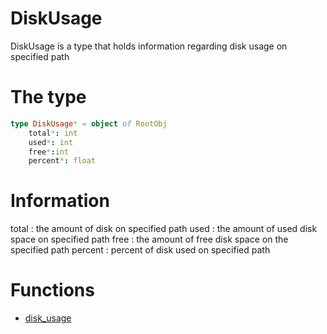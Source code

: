 # DiskUsage

DiskUsage is a type that holds information regarding disk usage on specified path

# The type

```nim
type DiskUsage* = object of RootObj
    total*: int
    used*: int
    free*:int
    percent*: float
```

# Information

total   : the amount of disk on specified path
used    : the amount of used disk space on specified path
free    : the amount of free disk space on the specified path
percent : percent of disk used on specified path

# Functions

- [disk_usage](../functions/disk_usage.md)